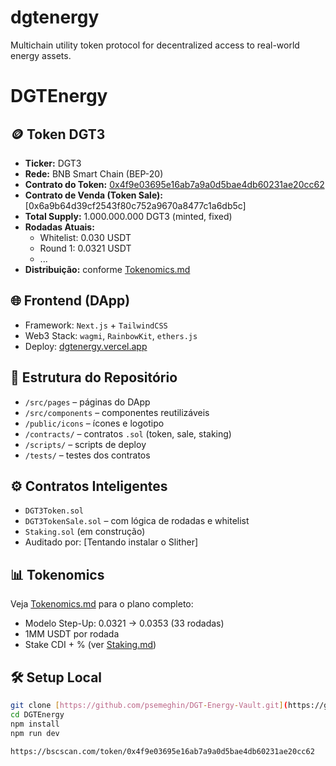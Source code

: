 # dgtenergy
Multichain utility token protocol for decentralized access to real-world energy assets.
# DGTEnergy

## 🪙 Token DGT3
- **Ticker:** DGT3
- **Rede:** BNB Smart Chain (BEP-20)
- **Contrato do Token:** [0x4f9e03695e16ab7a9a0d5bae4db60231ae20cc62]([https://bscscan.com/token/0x...](https://bscscan.com/token/0x4f9e03695e16ab7a9a0d5bae4db60231ae20cc62))
- **Contrato de Venda (Token Sale):** [0x6a9b64d39cf2543f80c752a9670a8477c1a6db5c]
- **Total Supply:** 1.000.000.000 DGT3 (minted, fixed)
- **Rodadas Atuais:**
  - Whitelist: 0.030 USDT
  - Round 1: 0.0321 USDT
  - ...
- **Distribuição:** conforme [Tokenomics.md](./Tokenomics.md)

## 🌐 Frontend (DApp)
- Framework: `Next.js` + `TailwindCSS`
- Web3 Stack: `wagmi`, `RainbowKit`, `ethers.js`
- Deploy: [dgtenergy.vercel.app](https://dgtenergy.vercel.app)

## 📁 Estrutura do Repositório
- `/src/pages` – páginas do DApp
- `/src/components` – componentes reutilizáveis
- `/public/icons` – ícones e logotipo
- `/contracts/` – contratos `.sol` (token, sale, staking)
- `/scripts/` – scripts de deploy
- `/tests/` – testes dos contratos

## ⚙️ Contratos Inteligentes
- `DGT3Token.sol`
- `DGT3TokenSale.sol` – com lógica de rodadas e whitelist
- `Staking.sol` (em construção)
- Auditado por: [Tentando instalar o Slither]

## 📊 Tokenomics
Veja [Tokenomics.md](./Tokenomics.md) para o plano completo:
- Modelo Step-Up: 0.0321 → 0.0353 (33 rodadas)
- 1MM USDT por rodada
- Stake CDI + % (ver [Staking.md](./Staking.md))

## 🛠️ Setup Local
```bash
git clone [https://github.com/psemeghin/DGT-Energy-Vault.git](https://github.com/psemeghin/dgtenergy.git)
cd DGTEnergy
npm install
npm run dev

https://bscscan.com/token/0x4f9e03695e16ab7a9a0d5bae4db60231ae20cc62
